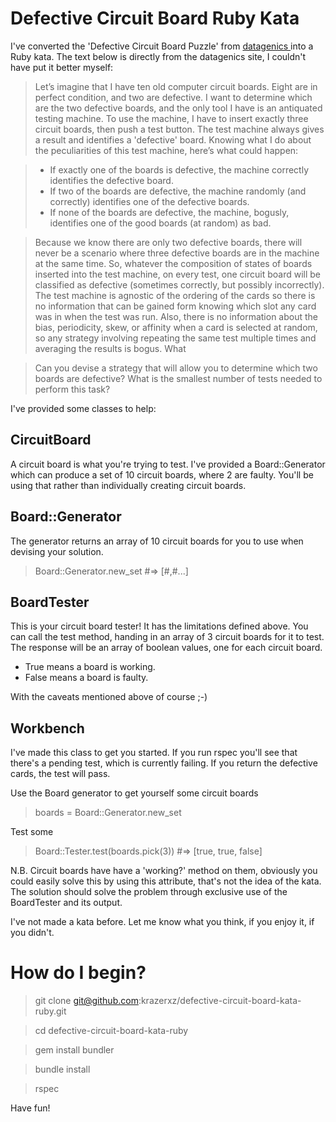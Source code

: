 # Defective Circuit Board Ruby Kata

I've converted the 'Defective Circuit Board Puzzle' from [ datagenics ]( http://datagenetics.com/blog/january32016/index.html ) into a Ruby kata. The text below is directly from the datagenics site, I couldn't have put it better myself:

> Let’s imagine that I have ten old computer circuit boards. Eight are in perfect condition, and two are defective.
> I want to determine which are the two defective boards, and the only tool I have is an antiquated testing machine. To use the machine, I have to insert exactly three circuit boards, then push a test button. The test machine always gives a result and identifies a 'defective' board. Knowing what I do about the peculiarities of this test machine, here’s what could happen:

> * If exactly one of the boards is defective, the machine correctly identifies the defective board.
> * If two of the boards are defective, the machine randomly (and correctly) identifies one of the defective boards.
> * If none of the boards are defective, the machine, bogusly, identifies one of the good boards (at random) as bad.

> Because we know there are only two defective boards, there will never be a scenario where three defective boards are in the machine at the same time.
> So, whatever the composition of states of boards inserted into the test machine, on every test, one circuit board will be classified as defective (sometimes correctly, but possibly incorrectly).
> The test machine is agnostic of the ordering of the cards so there is no information that can be gained form knowing which slot any card was in when the test was run. Also, there is no information about the bias, periodicity, skew, or affinity when a card is selected at random, so any strategy involving repeating the same test multiple times and averaging the results is bogus.
What

> Can you devise a strategy that will allow you to determine which two boards are defective? What is the smallest number of tests needed to perform this task?

I've provided some classes to help:

## CircuitBoard ##
A circuit board is what you're trying to test. I've provided a Board::Generator which can produce a set of 10 circuit boards, where 2 are faulty. You'll be using that rather than individually creating circuit boards.

## Board::Generator ##
The generator returns an array of 10 circuit boards for you to use when devising your solution.

> Board::Generator.new_set #=> [#<CircuitBoard>,#<CircuitBoard>...]

## BoardTester ##
This is your circuit board tester! It has the limitations defined above.
You can call the test method, handing in an array of 3 circuit boards for it to test. The response will be an array of boolean values, one for each circuit board.

*  True means a board is working.
*  False means a board is faulty.

With the caveats mentioned above of course ;-)

## Workbench ##
I've made this class to get you started. If you run rspec you'll see that there's a pending test, which is currently failing. If you return the defective cards, the test will pass.

Use the Board generator to get yourself some circuit boards
> boards = Board::Generator.new_set

Test some
> Board::Tester.test(boards.pick(3)) #=> [true, true, false]

N.B. Circuit boards have have a 'working?' method on them, obviously you could easily solve this by using this attribute, that's not the idea of the kata. The solution should solve the problem through exclusive use of the BoardTester and its output.

I've not made a kata before. Let me know what you think, if you enjoy it, if you didn't.

# How do I begin? #
> git clone git@github.com:krazerxz/defective-circuit-board-kata-ruby.git

> cd defective-circuit-board-kata-ruby

> gem install bundler

> bundle install

> rspec

Have fun!
